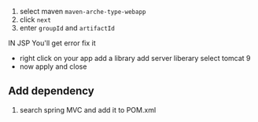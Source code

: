 
1. select maven `maven-arche-type-webapp` 
2. click `next` 
3. enter `groupId` and  `artifactId` 


IN JSP You'll get error fix it

- right click on your app add a library add server liberary select tomcat 9
- now apply and close

## Add  dependency

1. search spring MVC and add it to POM.xml
